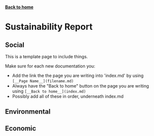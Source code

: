 [__Back to home__](index.md)

# Sustainability Report

## Social

This is a template page to include things.

Make sure for each new documentation you:
- Add the link the the page you are writing into 'index.md' by using ``` [__Page Name__](filename.md) ```
- Always have the "Back to home" button on the page you are writing using ``` [__Back to home__](index.md) ```
- Possibly add all of these in order, underneath index.md

## Environmental

## Economic
